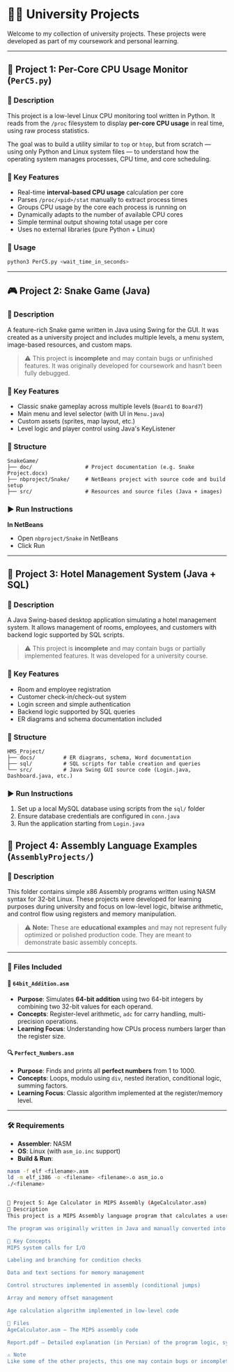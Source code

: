 
# 👨‍💻 University Projects

Welcome to my collection of university projects. These projects were developed as part of my coursework and personal learning.

---

## 📁 Project 1: Per-Core CPU Usage Monitor (`PerC5.py`)

### 📌 Description
This project is a low-level Linux CPU monitoring tool written in Python. It reads from the `/proc` filesystem to display **per-core CPU usage** in real time, using raw process statistics.

The goal was to build a utility similar to `top` or `htop`, but from scratch — using only Python and Linux system files — to understand how the operating system manages processes, CPU time, and core scheduling.

### 🧠 Key Features
- Real-time **interval-based CPU usage** calculation per core
- Parses `/proc/<pid>/stat` manually to extract process times
- Groups CPU usage by the core each process is running on
- Dynamically adapts to the number of available CPU cores
- Simple terminal output showing total usage per core
- Uses no external libraries (pure Python + Linux)

### 🔧 Usage
```bash
python3 PerC5.py <wait_time_in_seconds>
```

---

## 🎮 Project 2: Snake Game (Java)

### 📌 Description
A feature-rich Snake game written in Java using Swing for the GUI. It was created as a university project and includes multiple levels, a menu system, image-based resources, and custom maps.

> ⚠️ This project is **incomplete** and may contain bugs or unfinished features. It was originally developed for coursework and hasn’t been fully debugged.

### 🧠 Key Features
- Classic snake gameplay across multiple levels (`Board1` to `Board7`)
- Main menu and level selector (with UI in `Menu.java`)
- Custom assets (sprites, map layout, etc.)
- Level logic and player control using Java's KeyListener

### 📁 Structure
```
SnakeGame/
├── doc/                 # Project documentation (e.g. Snake Project.docx)
├── nbproject/Snake/     # NetBeans project with source code and build setup
├── src/                 # Resources and source files (Java + images)
```

### ▶️ Run Instructions
**In NetBeans**
- Open `nbproject/Snake` in NetBeans
- Click Run


---

## 🏨 Project 3: Hotel Management System (Java + SQL)

### 📌 Description
A Java Swing-based desktop application simulating a hotel management system. It allows management of rooms, employees, and customers with backend logic supported by SQL scripts.

> ⚠️ This project is **incomplete** and may contain bugs or partially implemented features. It was developed for a university course.

### 🧠 Key Features
- Room and employee registration
- Customer check-in/check-out system
- Login screen and simple authentication
- Backend logic supported by SQL queries
- ER diagrams and schema documentation included

### 📁 Structure
```
HMS_Project/
├── docs/         # ER diagrams, schema, Word documentation
├── sql/          # SQL scripts for table creation and queries
└── src/          # Java Swing GUI source code (Login.java, Dashboard.java, etc.)
```

### ▶️ Run Instructions
1. Set up a local MySQL database using scripts from the `sql/` folder
2. Ensure database credentials are configured in `conn.java`
3. Run the application starting from `Login.java`

## 🧮 Project 4: Assembly Language Examples (`AssemblyProjects/`)

### 📌 Description
This folder contains simple x86 Assembly programs written using NASM syntax for 32-bit Linux. These projects were developed for learning purposes during university and focus on low-level logic, bitwise arithmetic, and control flow using registers and memory manipulation.

> ⚠️ **Note:** These are **educational examples** and may not represent fully optimized or polished production code. They are meant to demonstrate basic assembly concepts.

---

### 📁 Files Included

#### 🔢 `64bit_Addition.asm`
- **Purpose**: Simulates **64-bit addition** using two 64-bit integers by combining two 32-bit values for each operand.
- **Concepts**: Register-level arithmetic, `adc` for carry handling, multi-precision operations.
- **Learning Focus**: Understanding how CPUs process numbers larger than the register size.

#### 🔍 `Perfect_Numbers.asm`
- **Purpose**: Finds and prints all **perfect numbers** from 1 to 1000.
- **Concepts**: Loops, modulo using `div`, nested iteration, conditional logic, summing factors.
- **Learning Focus**: Classic algorithm implemented at the register/memory level.
---

### 🛠️ Requirements
- **Assembler**: NASM
- **OS**: Linux (with `asm_io.inc` support)
- **Build & Run**:
```bash
nasm -f elf <filename>.asm
ld -m elf_i386 -o <filename> <filename>.o asm_io.o
./<filename>


📁 Project 5: Age Calculator in MIPS Assembly (AgeCalculator.asm)
📌 Description
This project is a MIPS Assembly language program that calculates a user's age based on their birth date and the current date. It uses basic system calls and arithmetic operations in MIPS, simulating user interaction through console input/output in the MARS 4.5 simulator.

The program was originally written in Java and manually converted into MIPS Assembly to better understand how low-level architectures handle logic, branching, and memory management.

🧠 Key Concepts
MIPS system calls for I/O

Labeling and branching for condition checks

Data and text sections for memory management

Control structures implemented in assembly (conditional jumps)

Array and memory offset management

Age calculation algorithm implemented in low-level code

📄 Files
AgeCalculator.asm — The MIPS assembly code

Report.pdf — Detailed explanation (in Persian) of the program logic, system calls used, and architecture background

⚠️ Note
Like some of the other projects, this one may contain bugs or incomplete features. It was created for educational purposes during university coursework.

